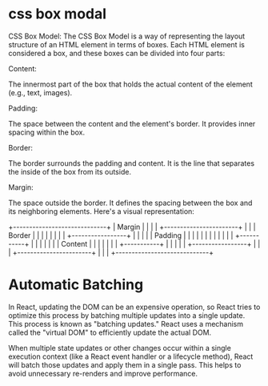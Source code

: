 # css box modal

CSS Box Model:
The CSS Box Model is a way of representing the layout structure of an HTML element in terms of boxes. Each HTML element is considered a box, and these boxes can be divided into four parts:

Content:

The innermost part of the box that holds the actual content of the element (e.g., text, images).

Padding: 

The space between the content and the element's border. It provides inner spacing within the box.

Border:

The border surrounds the padding and content. It is the line that separates the inside of the box from its outside.

Margin:

The space outside the border. It defines the spacing between the box and its neighboring elements.
Here's a visual representation:

+-----------------------------+
|           Margin            |
|                             |
|  +-----------------------+  |
|  |       Border          |  |
|  |                       |  |
|  |  +-----------------+  |  |
|  |  |     Padding     |  |  |
|  |  |                 |  |  |
|  |  |  +-----------+  |  |  |
|  |  |  |  Content  |  |  |  |
|  |  |  +-----------+  |  |  |
|  |  +-----------------+  |  |
|  +-----------------------+  |
|                             |
+-----------------------------+

# Automatic Batching

In React, updating the DOM can be an expensive operation, so React tries to optimize this process by batching multiple updates into a single update. This process is known as "batching updates." React uses a mechanism called the "virtual DOM" to efficiently update the actual DOM.

When multiple state updates or other changes occur within a single execution context (like a React event handler or a lifecycle method), React will batch those updates and apply them in a single pass. This helps to avoid unnecessary re-renders and improve performance.
